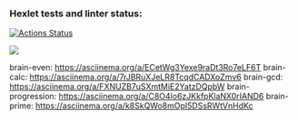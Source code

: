 ### Hexlet tests and linter status:
[![Actions Status](https://github.com/Syusina/frontend-project-44/workflows/hexlet-check/badge.svg)](https://github.com/Syusina/frontend-project-44/actions)

<a href="https://codeclimate.com/github/Syusina/frontend-project-44/maintainability"><img src="https://api.codeclimate.com/v1/badges/fdd4e9bee54f0e5ad205/maintainability" /></a>

brain-even: https://asciinema.org/a/ECetWg3Yexe9raDt3Ro7eLF6T
brain-calc: https://asciinema.org/a/7rJBRuXJeLR8TcqdCADXoZmv6
brain-gcd: https://asciinema.org/a/FXNUZB7uSXmtMiE2YatzDQpbW
brain-progression: https://asciinema.org/a/C8O4lo6zJKkfpKlaNX0rIAND6
brain-prime: https://asciinema.org/a/k8SkQWo8mOpI5DSsRWtVnHdKc